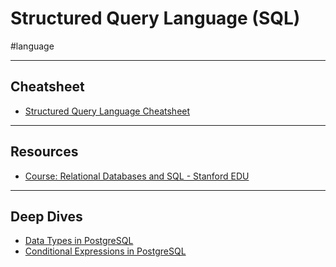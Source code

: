 # Structured Query Language (SQL)

#language

---
## Cheatsheet

- [Structured Query Language Cheatsheet](sql-cheatsheet.md)
---
## Resources

- [Course: Relational Databases and SQL - Stanford EDU](https://learning.edx.org/course/course-v1:StanfordOnline+SOE.YDB-SQL0001+2T2020/home)

---
## Deep Dives

- [Data Types in PostgreSQL](data-types-in-postgresql.md)
- [Conditional Expressions in PostgreSQL](conditional-expressions-in-postgresql.md)
